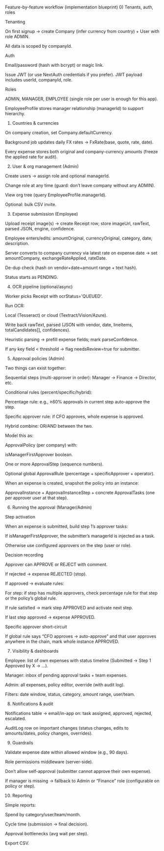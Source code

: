 Feature-by-feature workflow (implementation blueprint)
0) Tenants, auth, roles

Tenanting

On first signup → create Company (infer currency from country) + User with role ADMIN.

All data is scoped by companyId.

Auth

Email/password (hash with bcrypt) or magic link.

Issue JWT (or use NextAuth credentials if you prefer). JWT payload includes userId, companyId, role.

Roles

ADMIN, MANAGER, EMPLOYEE (single role per user is enough for this app).

EmployeeProfile stores manager relationship (managerId) to support hierarchy.

1) Countries & currencies

On company creation, set Company.defaultCurrency.

Background job updates daily FX rates → FxRate(base, quote, rate, date).

Every expense stores both original and company-currency amounts (freeze the applied rate for audit).

2) User & org management (Admin)

Create users → assign role and optional managerId.

Change role at any time (guard: don’t leave company without any ADMIN).

View org tree (query EmployeeProfile.managerId).

Optional: bulk CSV invite.

3) Expense submission (Employee)

Upload receipt image(s) → create Receipt row; store imageUrl, rawText, parsed JSON, engine, confidence.

Employee enters/edits: amountOriginal, currencyOriginal, category, date, description.

Server converts to company currency via latest rate on expense date → set amountCompany, exchangeRateApplied, rateDate.

De-dup check (hash on vendor+date+amount range + text hash).

Status starts as PENDING.

4) OCR pipeline (optional/async)

Worker picks Receipt with ocrStatus='QUEUED'.

Run OCR:

Local (Tesseract) or cloud (Textract/Vision/Azure).

Write back rawText, parsed (JSON with vendor, date, lineItems, totalCandidates[], confidences).

Heuristic parsing → prefill expense fields; mark parseConfidence.

If any key field < threshold → flag needsReview=true for submitter.

5) Approval policies (Admin)

Two things can exist together:

Sequential steps (multi-approver in order): Manager → Finance → Director, etc.

Conditional rules (percent/specific/hybrid):

Percentage rule: e.g., ≥60% approvals in current step auto-approve the step.

Specific approver rule: if CFO approves, whole expense is approved.

Hybrid combine: OR/AND between the two.

Model this as:

ApprovalPolicy (per company) with:

isManagerFirstApprover boolean.

One or more ApprovalStep (sequence numbers).

Optional global ApprovalRule (percentage + specificApprover + operator).

When an expense is created, snapshot the policy into an instance:

ApprovalInstance + ApprovalInstanceStep + concrete ApprovalTasks (one per approver user at that step).

6) Running the approval (Manager/Admin)

Step activation

When an expense is submitted, build step 1’s approver tasks:

If isManagerFirstApprover, the submitter’s managerId is injected as a task.

Otherwise use configured approvers on the step (user or role).

Decision recording

Approver can APPROVE or REJECT with comment.

If rejected → expense REJECTED (stop).

If approved → evaluate rules:

For step: if step has multiple approvers, check percentage rule for that step or the policy’s global rule.

If rule satisfied → mark step APPROVED and activate next step.

If last step approved → expense APPROVED.

Specific approver short-circuit

If global rule says “CFO approves → auto-approve” and that user approves anywhere in the chain, mark whole instance APPROVED.

7) Visibility & dashboards

Employee: list of own expenses with status timeline (Submitted → Step 1 Approved by X → …).

Manager: inbox of pending approval tasks + team expenses.

Admin: all expenses, policy editor, override (with audit log).

Filters: date window, status, category, amount range, user/team.

8) Notifications & audit

Notifications table → email/in-app on: task assigned, approved, rejected, escalated.

AuditLog row on important changes (status changes, edits to amounts/dates, policy changes, overrides).

9) Guardrails

Validate expense date within allowed window (e.g., 90 days).

Role permissions middleware (server-side).

Don’t allow self-approval (submitter cannot approve their own expense).

If manager is missing → fallback to Admin or “Finance” role (configurable on policy or step).

10) Reporting

Simple reports:

Spend by category/user/team/month.

Cycle time (submission → final decision).

Approval bottlenecks (avg wait per step).

Export CSV.